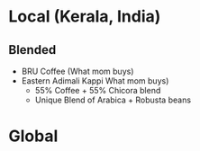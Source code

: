 # Local (Kerala, India)
## Blended
- BRU Coffee (What mom buys)
- Eastern Adimali Kappi What mom buys)
	- 55% Coffee + 55% Chicora blend
	- Unique Blend of Arabica + Robusta beans
# Global